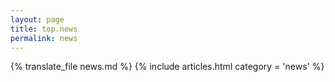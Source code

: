 ```yaml
---
layout: page
title: top.news
permalink: news
---
```

{% translate_file news.md %}
{% include articles.html category = 'news' %}

